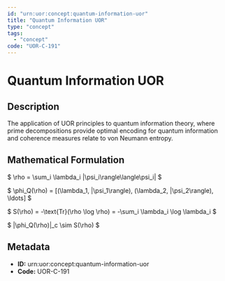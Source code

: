 ```yaml
---
id: "urn:uor:concept:quantum-information-uor"
title: "Quantum Information UOR"
type: "concept"
tags:
  - "concept"
code: "UOR-C-191"
---
```


# Quantum Information UOR

## Description

The application of UOR principles to quantum information theory, where prime decompositions provide optimal encoding for quantum information and coherence measures relate to von Neumann entropy.

## Mathematical Formulation

$
\rho = \sum_i \lambda_i |\psi_i\rangle\langle\psi_i|
$

$
\phi_Q(\rho) = [(\lambda_1, |\psi_1\rangle), (\lambda_2, |\psi_2\rangle), \ldots]
$

$
S(\rho) = -\text{Tr}(\rho \log \rho) = -\sum_i \lambda_i \log \lambda_i
$

$
\|\phi_Q(\rho)\|_c \sim S(\rho)
$

## Metadata

- **ID:** urn:uor:concept:quantum-information-uor
- **Code:** UOR-C-191
